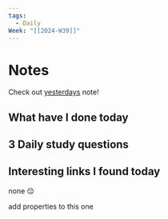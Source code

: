 ```yaml
---
tags:
  - Daily
Week: "[[2024-W39]]"
---
```

# Notes
Check out [yesterdays](2024-09-24) note!
## What have I done today
## 3 Daily study questions

## Interesting links I found today
none 😔

add properties to this one